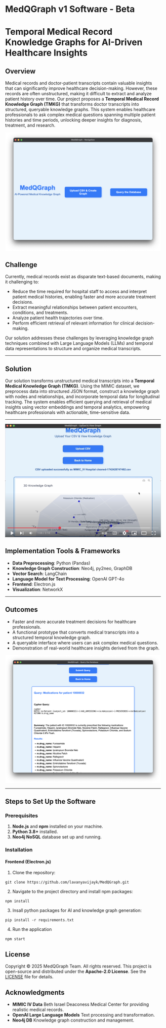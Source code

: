 # MedQGraph v1 Software - Beta 
# Temporal Medical Record Knowledge Graphs for AI-Driven Healthcare Insights

## Overview

Medical records and doctor-patient transcripts contain valuable insights that can significantly improve healthcare decision-making. However, these records are often unstructured, making it difficult to extract and analyze patient history over time. Our project proposes a **Temporal Medical Record Knowledge Graph (TMKG)** that transforms doctor transcripts into structured, queryable knowledge graphs. This system enables healthcare professionals to ask complex medical questions spanning multiple patient histories and time periods, unlocking deeper insights for diagnosis, treatment, and research.

![App Screenshot](https://github.com/ISAACRITHARSON/MedQGraph/blob/main/app.png)

## Challenge
Currently, medical records exist as disparate text-based documents, making it challenging to:
- Reduce the time required for hospital staff to access and interpret patient medical histories, enabling faster and more accurate treatment decisions.
- Extract meaningful relationships between patient encounters, conditions, and treatments.
- Analyze patient health trajectories over time.
- Perform efficient retrieval of relevant information for clinical decision-making.

Our solution addresses these challenges by leveraging knowledge graph techniques combined with Large Language Models (LLMs) and temporal data representations to structure and organize medical transcripts.

---

## Solution

Our solution transforms unstructured medical transcripts into a **Temporal Medical Knowledge Graph (TMKG)**. Using the MIMIC dataset, we preprocess data into structured JSON format, construct a knowledge graph with nodes and relationships, and incorporate temporal data for longitudinal tracking. The system enables efficient querying and retrieval of medical insights using vector embeddings and temporal analytics, empowering healthcare professionals with actionable, time-sensitive data.

---

[![Watch the video](https://github.com/ISAACRITHARSON/MedQGraph/blob/main/thumbnail.png)](https://www.youtube.com/watch?v=6N6dCgHwmdo)


## Implementation Tools & Frameworks

- **Data Preprocessing**: Python (Pandas)
- **Knowledge Graph Construction**: Neo4j, py2neo, GraphDB
- **Vector Search**: LangChain
- **Language Model for Text Processing**: OpenAI GPT-4o
- **Frontend**: Electron.js
- **Visualization**: NetworkX
---

## Outcomes
- Faster and more accurate treatment decisions for healthcare professionals.
- A functional prototype that converts medical transcripts into a structured temporal knowledge graph.
- A queryable interface where users can ask complex medical questions.
- Demonstration of real-world healthcare insights derived from the graph.


![App Screenshot](https://github.com/ISAACRITHARSON/MedQGraph/blob/main/results.png)

---

## Steps to Set Up the Software

### Prerequisites
1. **Node.js** and **npm** installed on your machine.
2. **Python 3.8+** installed.
3. **Neo4j NoSQL** database set up and running.

### Installation

#### Frontend (Electron.js)
1. Clone the repository:
```
git clone https://github.com/lavanyavijayk/MedQGraph.git
```
2. Navigate to the project directory and install npm packages:
```
npm install
```
3. Insall python packages for AI and knowledge graph generation:
```
pip install -r requirements.txt
```
4. Run the application
```
npm start
```


## License
Copyright © 2025 MedQGraph Team. All rights reserved.
This project is open-source and distributed under the **Apache-2.0 License**. See the [LICENSE](LICENSE) file for details.
## Acknowledgments

- **MIMIC IV Data** Beth Israel Deaconess Medical Center for providing realistic medical records.
- **OpenAI Large Language Models** Text processing and transformation.
- **Neo4j DB** Knowledge graph construction and management.
